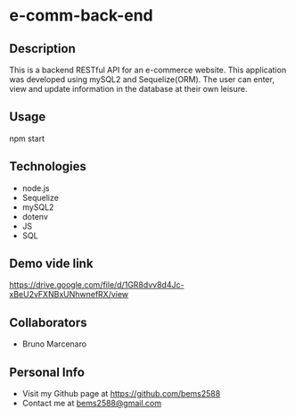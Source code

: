 # e-comm-back-end

## Description

This is a backend RESTful API for an e-commerce website. This application was developed using mySQL2 and Sequelize(ORM). The user can enter, view and update information in the database at their own leisure. 

## Usage

npm start

## Technologies

* node.js
* Sequelize
* mySQL2
* dotenv
* JS
* SQL

## Demo vide link

https://drive.google.com/file/d/1GR8dvv8d4Jc-xBeU2vFXNBxUNhwnefRX/view

## Collaborators 

* Bruno Marcenaro

## Personal Info

* Visit my Github page at https://github.com/bems2588
* Contact me at bems2588@gmail.com 